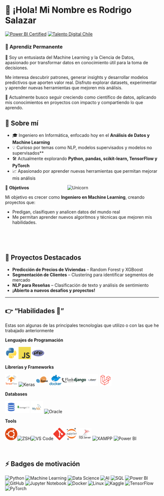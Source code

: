 # 👋 ¡Hola! Mi Nombre es Rodrigo Salazar
[![Power BI Certified](https://img.shields.io/badge/Certificaci%C3%B3n%20-Chile?logoColor=black&label=POWER%20BI&labelColor=yellow&color=gray
)](https://learn.microsoft.com/api/credentials/share/es-es/Rodrigo-4233/B563006D3FC65B06?sharingId=DFD33DFDD0C3E4A3)
[![Talento Digital Chile](https://img.shields.io/badge/Certificaci%C3%B3n%20-Chile?logoColor=green&label=TALENTO%20DIGITAL%20PARA%20CHILE&labelColor=pink&color=gray)](https://www.acreditta.com/credential/99483c7a-8065-4e50-9328-df9a1884c88a)



### 🌱 Aprendiz Permanente  

👋 Soy un entusiasta del Machine Learning y la Ciencia de Datos, apasionado por transformar datos en conocimiento útil para la toma de decisiones.

Me interesa descubrir patrones, generar insights y desarrollar modelos predictivos que aporten valor real. Disfruto explorar datasets, experimentar y aprender nuevas herramientas que mejoren mis análisis.

🚀 Actualmente busco seguir creciendo como científico de datos, aplicando mis conocimientos en proyectos con impacto y compartiendo lo que aprendo.


## 🚀 Sobre mí

- 🎓 Ingeniero en Informática, enfocado hoy en el **Análisis de Datos y Machine Learning**  
- 💡 Curioso por temas como NLP, modelos supervisados y modelos no supervisados**  
- 🛠 Actualmente explorando **Python, pandas, scikit-learn, TensorFlow y PyTorch**  
- 📈 Apasionado por aprender nuevas herramientas que permitan mejorar mis análisis
  
<img align="right" width=300px alt="Unicorn" src="https://c.tenor.com/GN73MKBawZYAAAAi/busy-cute.gif" />

 🌟 **Objetivos**

Mi objetivo es crecer como **Ingeniero en Machine Learning**, creando proyectos que:  
- Predigan, clasifiquen y analicen datos del mundo real  
- Me permitan aprender nuevos algoritmos y técnicas  que mejoren mis habilidades.
<br>
<br>
<br>

## 📂 Proyectos Destacados
- **Predicción de Precios de Viviendas** – Random Forest y XGBoost  
- **Segmentación de Clientes** – Clustering para identificar segmentos de mercado  
- **NLP para Reseñas** – Clasificación de texto y análisis de sentimiento  
- **¡Abierto a nuevos desafíos y proyectos!**  

---

## 👉 “Habilidades 💪”

Estas son algunas de las principales tecnologías que utilizo o con las que he trabajado anteriormente

**Lenguajes de Programación**

<img title="Python" alt="Python" width="40px" src="https://raw.githubusercontent.com/github/explore/master/topics/python/python.png" /> <img alt="JS" title="JavaScript" width="40px" src="https://raw.githubusercontent.com/github/explore/master/topics/javascript/javascript.png"> <img title="PHP" alt="PHP" width="40px" src="https://raw.githubusercontent.com/github/explore/master/topics/php/php.png">

**Líbrerías y Frameworks**

<img title="TensorFlow" alt="TensorFlow" width="40px" src="https://raw.githubusercontent.com/github/explore/master/topics/tensorflow/tensorflow.png"> <img title="Keras" alt="Keras" width="40px" src="https://upload.wikimedia.org/wikipedia/commons/thumb/a/ae/Keras_logo.svg/240px-Keras_logo.svg.png"> <img title="Scikit-Learn" alt="Scikit Learn" width="40px" src="https://raw.githubusercontent.com/github/explore/master/topics/scikit-learn/scikit-learn.png"> <img title="Docker" alt="Docker" width="40px" src="https://raw.githubusercontent.com/github/explore/master/topics/docker/docker.png"><img title="Flask" alt="Flask" width="40px" src="https://raw.githubusercontent.com/github/explore/master/topics/flask/flask.png"><img title="Django" alt="Django" width="40px" src="https://raw.githubusercontent.com/github/explore/master/topics/django/django.png"><img title="jQuery" alt="jQuery" width="40px" src="https://raw.githubusercontent.com/github/explore/master/topics/jquery/jquery.png"> <img title="Laravel" alt="Laravel" width="40px" src="https://raw.githubusercontent.com/github/explore/master/topics/laravel/laravel.png">


**Databases**

<img title="SQL" alt="SQL" width="40px" src="https://raw.githubusercontent.com/github/explore/master/topics/sql/sql.png"><img title="MongoDB" alt="MongoDB" width="40px" src="https://raw.githubusercontent.com/github/explore/master/topics/mongodb/mongodb.png">
<img title="MySQL" alt="MySQL" width="40px" src="https://raw.githubusercontent.com/github/explore/master/topics/mysql/mysql.png">
<img title="Oracle" alt="Oracle" width="40px" src="https://www.logo.wine/a/logo/Oracle_Corporation/Oracle_Corporation-Logo.wine.svg">




**Tools**

<img title="Ubuntu" alt="Ubuntu" width="40px" src="https://raw.githubusercontent.com/github/explore/master/topics/ubuntu/ubuntu.png"><img title="ZSH" alt="ZSH" width="40px" src="https://s3.amazonaws.com/ohmyzsh/oh-my-zsh-logo.png"><img title="VS Code" alt="VS Code" width="40px" src="https://img.icons8.com/fluent/48/000000/visual-studio-code-2019.png"><img title="git" alt="git" width="40px" src="https://raw.githubusercontent.com/github/explore/master/topics/git/git.png"><img title="Jupyter Notebook" alt="Jupyter" width="40px" src="https://raw.githubusercontent.com/github/explore/master/topics/jupyter-notebook/jupyter-notebook.png">
<img title="SQL Server" alt="SQL Server" width="40px" src="https://raw.githubusercontent.com/github/explore/master/topics/sql-server/sql-server.png">
<img title="XAMPP" alt="XAMPP" width="40px" src="https://www.reormadrid.com/wp-content/uploads/2025/02/logo-xampp.jpg">
<img title="Power BI" alt="Power BI" width="40px" src="https://its.ucr.edu/sites/default/files/styles/form_preview/public/powerbi%20logo%201.png?itok=yYXO-S-V">


<br>


## ⚡ Badges de motivación

![Python](https://img.shields.io/badge/Python-3776AB?style=for-the-badge&logo=python&logoColor=white) 
![Machine Learning](https://img.shields.io/badge/Machine_Learning-F7DF1E?style=for-the-badge&logo=TensorFlow&logoColor=white) 
![Data Science](https://img.shields.io/badge/Data_Science-FF6F61?style=for-the-badge&logo=Apache%20Spark&logoColor=white)
![AI](https://img.shields.io/badge/Artificial_Intelligence-4B0082?style=for-the-badge&logo=opencv&logoColor=white)
![SQL](https://img.shields.io/badge/SQL-4479A1?style=for-the-badge&logo=mysql&logoColor=white)
![Power BI](https://img.shields.io/badge/Power_BI-ED1C24?style=for-the-badge&logo=microsoft-power-bi&logoColor=white)
![GitHub](https://img.shields.io/badge/GitHub-181717?style=for-the-badge&logo=github&logoColor=white)
![Jupyter Notebook](https://img.shields.io/badge/Jupyter-DA5B0B?style=for-the-badge&logo=jupyter&logoColor=white)
![Docker](https://img.shields.io/badge/Docker-2496ED?style=for-the-badge&logo=docker&logoColor=white)
![Linux](https://img.shields.io/badge/Linux-FCC624?style=for-the-badge&logo=linux&logoColor=black)
![Kaggle](https://img.shields.io/badge/Kaggle-20BEFF?style=for-the-badge&logo=kaggle&logoColor=white)
![TensorFlow](https://img.shields.io/badge/TensorFlow-FF6F00?style=for-the-badge&logo=tensorflow&logoColor=white)
![PyTorch](https://img.shields.io/badge/PyTorch-EE4C2C?style=for-the-badge&logo=pytorch&logoColor=white)


